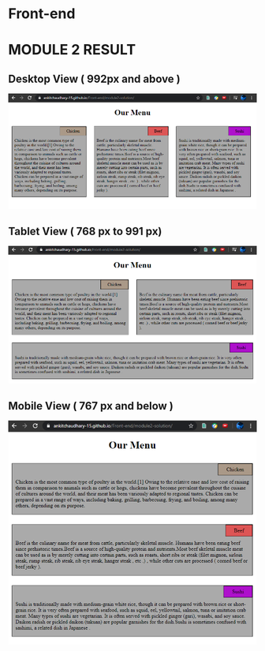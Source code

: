 # Front-end
# MODULE 2 RESULT 


## Desktop View ( 992px and above ) 



![Desktop View](image/module2_desktop_view.png)

## Tablet View ( 768 px to 991 px) 


![Tablet View](image/module2_tablet_view.png)

## Mobile View ( 767 px and below ) 



![Mobile View](image/module2_mobile_view.png)
